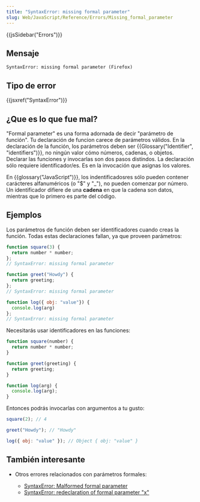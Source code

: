 ```yaml
---
title: "SyntaxError: missing formal parameter"
slug: Web/JavaScript/Reference/Errors/Missing_formal_parameter
---
```


{{jsSidebar("Errors")}}

## Mensaje

```
SyntaxError: missing formal parameter (Firefox)
```

## Tipo de error

{{jsxref("SyntaxError")}}

## ¿Que es lo que fue mal?

"Formal parameter" es una forma adornada de decir "parámetro de función". Tu declaración de funcion carece de parámetros válidos. En la declaración de la función, los parámetros deben ser {{Glossary("Identifier", "identifiers")}}, no ningún valor cómo números, cadenas, o objetos. Declarar las funciones y invocarlas son dos pasos distindos. La declaración sólo requiere identificador/es. Es en la invocación que asignas los valores.

En {{glossary("JavaScript")}}, los indentificadosres sólo pueden contener carácteres alfanuméricos (o "$" y "\_"), no pueden comenzar por número. Un identificador difiere de una **cadena** en que la cadena son datos, mientras que lo primero es parte del código.

## Ejemplos

Los parámetros de función deben ser identificadores cuando creas la función. Todas estas declaraciones fallan, ya que proveen parámetros:

```js example-bad
function square(3) {
  return number * number;
};
// SyntaxError: missing formal parameter

function greet("Howdy") {
  return greeting;
};
// SyntaxError: missing formal parameter

function log({ obj: "value"}) {
  console.log(arg)
};
// SyntaxError: missing formal parameter
```

Necesitarás usar identificadores en las funciones:

```js example-good
function square(number) {
  return number * number;
}

function greet(greeting) {
  return greeting;
}

function log(arg) {
  console.log(arg);
}
```

Entonces podrás invocarlas con argumentos a tu gusto:

```js
square(2); // 4

greet("Howdy"); // "Howdy"

log({ obj: "value" }); // Object { obj: "value" }
```

## También interesante

- Otros errores relacionados con parámetros formales:

  - [SyntaxError: Malformed formal parameter](/es/docs/Web/JavaScript/Reference/Errors/Malformed_formal_parameter)
  - [SyntaxError: redeclaration of formal parameter "x"](/es/docs/Web/JavaScript/Reference/Errors/Redeclared_parameter)
